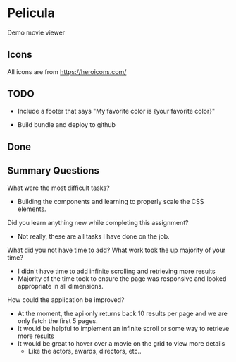 # Pelicula
Demo movie viewer

## Icons
All icons are from https://heroicons.com/

## TODO

- Include a footer that says "My favorite color is {your favorite color}"


- Build bundle and deploy to github


## Done


## Summary Questions

What were the most difficult tasks?
- Building the components and learning to properly scale the CSS elements.

Did you learn anything new while completing this assignment?
- Not really, these are all tasks I have done on the job.

What did you not have time to add? What work took the up majority of your time?
- I didn't have time to add infinite scrolling and retrieving more results
- Majority of the time took to ensure the page was responsive and looked appropriate in all dimensions.

How could the application be improved?
- At the moment, the api only returns back 10 results per page and we are only fetch the first 5 pages.
- It would be helpful to implement an infinite scroll or some way to retrieve more results
- It would be great to hover over a movie on the grid to view more details
  - Like the actors, awards, directors, etc..
